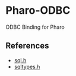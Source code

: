 # Pharo-ODBC
ODBC Binding for Pharo



## References
- [sql.h](https://github.com/microsoft/ODBC-Specification/blob/master/Windows/inc/sql.h)
- [sqltypes.h](https://github.com/microsoft/ODBC-Specification/blob/master/Windows/inc/sqltypes.h)
